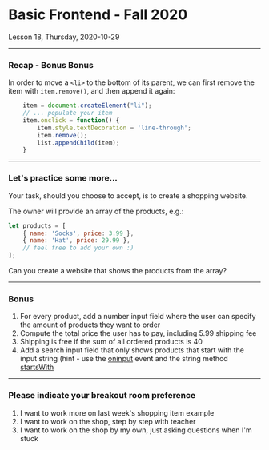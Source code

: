 <!-- .slide: id="lesson18" -->

# Basic Frontend - Fall 2020

Lesson 18, Thursday, 2020-10-29

---

### Recap - Bonus Bonus

In order to move a `<li>` to the bottom of its parent, we can first remove the item with `item.remove()`, and then append it again:

```js
    item = document.createElement("li");
    // ... populate your item
    item.onclick = function() {
        item.style.textDecoration = 'line-through';
        item.remove();
        list.appendChild(item);
    }
```

---

### Let's practice some more...

Your task, should you choose to accept, is to create a shopping website.

The owner will provide an array of the products, e.g.:

```js
let products = [
    { name: 'Socks', price: 3.99 },
    { name: 'Hat', price: 29.99 },
    // feel free to add your own :)
];
```

Can you create a website that shows the products from the array?

---

### Bonus

1. For every product, add a number input field where the user can specify the amount of products they want to order
1. Compute the total price the user has to pay, including 5.99 shipping fee
1. Shipping is free if the sum of all ordered products is 40
1. Add a search input field that only shows products that start with the input string (hint - use the [oninput](https://developer.mozilla.org/en-US/docs/Web/API/GlobalEventHandlers/oninput) event and the string method [startsWith](https://developer.mozilla.org/en-US/docs/Web/JavaScript/Reference/Global_Objects/String/startsWith)

---

### Please indicate your breakout room preference

1. I want to work more on last week's shopping item example
1. I want to work on the shop, step by step with teacher
1. I want to work on the shop by my own, just asking questions when I'm stuck
